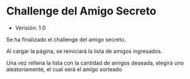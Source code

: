 <h1>Challenge del Amigo Secreto</h1>

- Verisión: 1.0

Se ha finalizado el challenge del amigo secreto.

Al cargar la página, se reiniciará la lista de amigos ingresados.

Una vez rellena la lista con la cantidad de amigos deseada, elegirá uno aleatoriamente, el cual será el amigo sorteado